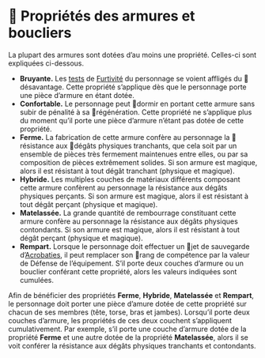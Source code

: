 # 🚧 Propriétés des armures et boucliers

La plupart des armures sont dotées d’au moins une propriété. Celles-ci sont expliquées ci-dessous.

- **Bruyante.** Les [tests](/docs/tests.md) de [Furtivité](/docs/competences/furtivite.md) du personnage se voient affligés du 🚧désavantage. Cette propriété s’applique dès que le personnage porte une pièce d’armure en étant dotée.
- **Confortable.** Le personnage peut 🚧dormir en portant cette armure sans subir de pénalité à sa 🚧régénération. Cette propriété ne s’applique plus du moment qu’il porte une pièce d’armure n’étant pas dotée de cette propriété.
- **Ferme.** La fabrication de cette armure confère au personnage la 🚧résistance aux 🚧dégâts physiques tranchants, que cela soit par un ensemble de pièces très fermement maintenues entre elles, ou par sa composition de pièces extrêmement solides. Si son armure est magique, alors il est résistant à tout dégât tranchant (physique et magique).
- **Hybride.** Les multiples couches de matériaux différents composant cette armure confèrent au personnage la résistance aux dégâts physiques perçants. Si son armure est magique, alors il est résistant à tout dégât perçant (physique et magique).
- **Matelassée.** La grande quantité de rembourrage constituant cette armure confère au personnage la résistance aux dégâts physiques contondants. Si son armure est magique, alors il est résistant à tout dégât perçant (physique et magique).
- **Rempart.** Lorsque le personnage doit effectuer un 🚧jet de sauvegarde d’[Acrobaties](/docs/competences/acrobaties.md), il peut remplacer son 🚧rang de compétence par la valeur de Défense de l’équipement. S’il porte deux couches d’armure ou un bouclier conférant cette propriété, alors les valeurs indiquées sont cumulées.

Afin de bénéficier des propriétés **Ferme**, **Hybride**, **Matelassée** et **Rempart**, le personnage doit porter une pièce d’amure dotée de cette propriété sur chacun de ses membres (tête, torse, bras et jambes). Lorsqu’il porte deux couches d’armure, les propriétés de ces deux couchent s’appliquent cumulativement. Par exemple, s’il porte une couche d’armure dotée de la propriété **Ferme** et une autre dotée de la propriété **Matelassée**, alors il se voit conférer la résistance aux dégâts physiques tranchants et contondants.

